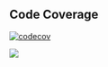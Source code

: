 ## Code Coverage
[![codecov](https://codecov.io/github/GergelyPapp1-Epam/codecov-test/graph/badge.svg?token=M0FR5P5DI1)](https://codecov.io/github/GergelyPapp1-Epam/codecov-test)

<a href="https://codecov.io/gh/GergelyPapp1-Epam/codecov-test" > 
 <img src="https://codecov.io/gh/GergelyPapp1-Epam/codecov-test/graph/badge.svg?token=M0FR5P5DI1"/> 
 </a>